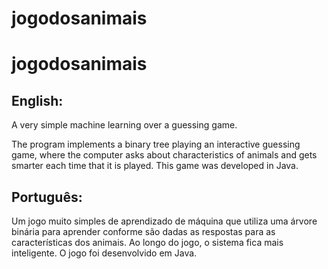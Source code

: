 # jogodosanimais
# jogodosanimais

## English:

A very simple machine learning over a guessing game.

The program implements a binary tree playing an interactive guessing game, where the computer asks about characteristics of animals and gets smarter each time that it is played. This game was developed in Java.

## Português:

Um jogo muito simples de aprendizado de máquina que utiliza uma árvore binária para aprender conforme são dadas as respostas para as características dos animais. Ao longo do jogo, o sistema fica mais inteligente. O jogo foi desenvolvido em Java.
